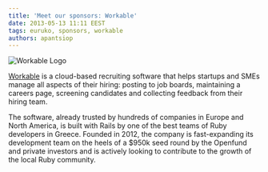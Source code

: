 ```yaml
---
title: 'Meet our sponsors: Workable'
date: 2013-05-13 11:11 EEST
tags: euruko, sponsors, workable
authors: apantsiop
---
```


![Workable Logo](/images/sponsors/workable_250x125.png "Workable")

[Workable](http://workable.com/?utm_source=euruko&utm_medium=blog&utm_campaign=helios)
is a cloud-based recruiting software that helps startups and SMEs manage all aspects of their hiring: posting to job boards, maintaining a careers page, screening candidates and collecting feedback from their hiring team.

The software, already trusted by hundreds of companies in Europe and North America, is built with Rails by one of the best teams of Ruby developers in Greece. Founded in 2012, the company is fast-expanding its development team on the heels of a $950k seed round by the Openfund and private investors and is actively looking to contribute to the growth of the local Ruby community.

